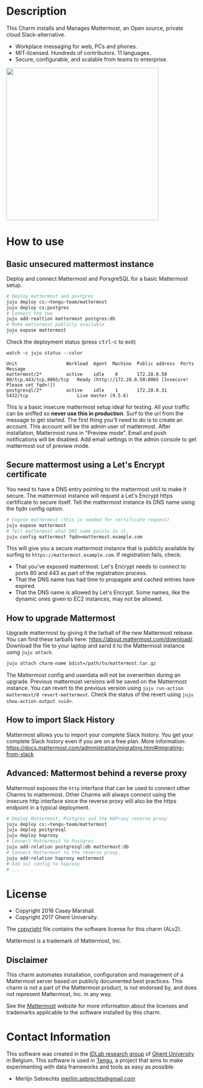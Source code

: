 # Description

This Charm installs and Manages Mattermost, an Open source, private cloud Slack-alternative.

 - Workplace messaging for web, PCs and phones.
 - MIT-licensed. Hundreds of contributors. 11 languages.
 - Secure, configurable, and scalable from teams to enterprise.

 <img src="https://raw.githubusercontent.com/tengu-team/layer-mattermost/master/files/mattermost-screenshot.png" width="400">


# How to use

## Basic unsecured mattermost instance

Deploy and connect Mattermost and PorsgreSQL for a basic Mattermost setup.

```bash
# Deploy mattermost and postgres
juju deploy cs:~tengu-team/mattermost
juju deploy cs:postgres
# Connect the two
juju add-realtion mattermost postgres:db
# Make mattermost publicly available
juju expose mattermost
```

Check the deployment status (press <kbd>ctrl</kbd>-<kbd>c</kbd> to exit)

    watch -c juju status --color

```
Unit                  Workload  Agent  Machine  Public address  Ports                     Message
mattermost/2*         active    idle    0       172.28.0.50     80/tcp,443/tcp,8065/tcp   Ready (http://172.28.0.50:8065 [Insecure! Please set fqdn!])
postgresql/2*         active    idle    1       172.28.0.31     5432/tcp                  Live master (9.5.6)
```
This is a basic insecure mattermost setup ideal for testing. All your traffic can be sniffed so **never use this in production**. Surf to the url from the message to get started. The first thing you'll need to do is to create an account. This account will be the admin user of mattermost. After installation, Mattermost runs in "Preview mode". Email and push notifications will be disabled. Add email settings in the admin console to get mattermost out of preview mode.

## Secure mattermost using a Let's Encrypt certificate

You need to have a DNS entry pointing to the mattermost unit to make it secure. The mattermost instance will request a Let's Encrypt https certificate to secure itself. Tell the mattermost instance its DNS name using the fqdn config option.

```bash
# Expose mattermost (this is needed for certificate request)
juju expose mattermost
# Tell mattermost what DNS name points to it.
juju config mattermost fqdn=mattermost.example.com
```

This will give you a secure mattermost instance that is publicly available by surfing to `https://mattermost.example.com`. If registration fails, check:

- That you've exposed mattermost. Let's Encrypt needs to connect to ports 80 and 443 as part of the registration process.
- That the DNS name has had time to propagate and cached entries have expired.
- That the DNS name is allowed by Let's Encrypt. Some names, like the dynamic ones given to EC2 instances, may not be allowed.

## How to upgrade Mattermost

Upgrade mattermost by giving it the tarball of the new Mattermost release. You can find these tarballs here: https://about.mattermost.com/download/. Download the file to your laptop and send it to the Mattermost instance using `juju attach`.

```bash
juju attach charm-name bdist=/path/to/mattermost.tar.gz
```

The Mattermost config and userdata will not be overwritten during an upgrade. Previous mattermost versions will be saved on the Mattermost instance. You can revert to the previous version using `juju run-action mattermost/0 revert-mattermost`. Check the status of the revert using `juju show-action-output <uid>`.

## How to import Slack History

Mattermost allows you to import your complete Slack history. You get your complete Slack history even if you are on a free plan. More information: https://docs.mattermost.com/administration/migrating.html#migrating-from-slack

## Advanced: Mattermost behind a reverse proxy

Mattermost exposes the `http` interface that can be used to connect other Charms to mattermost. Other Charms will always connect using the insecure http interface since the reverse proxy will also be the https endpoint in a typical deployment.

```bash
# Deploy Mattermost, Postgres and the HAProxy reverse proxy.
juju deploy cs:~tengu-team/mattermost
juju deploy postgresql
juju deploy haproxy
# Connect Mattermost to Postgres
juju add-relation postgresql:db mattermost:db
# Connect Mattermost to the reverse proxy.
juju add-relation haproxy mattermost
# Add ssl config to haproxy
# ...
```

<!--

## How to create a backup

To have a full back-up of mattermost instance, you need to back-up the following things.

 - `/opt/mattermost/config/config.json`
 - `/opt/mattermost/data/`
 - A backup of the postgres database.

sudo tar -zcvf mattermost-data-backup.tar.gz /opt/mattermost/data/

```bash
sudo cp -r /opt/mattermost/data/ .
sudo cp /opt/mattermost/config/config.json .
# Now get the files with
# juju scp mattermost/0:~/config.json .
# juju scp -- -r mattermost/0:~/data/ .
```


I'll explain two ways to backup the postgres database: An SQL dump and a Write Ahaid Log for Point In Time Recovery.

**SQL Dump**

An SQL dump is the most portable dumping mechanism. Restoring an SQL dump to a Postgres instance with a higher version or a different processor architecture should work without any isues. An SQL dump is internally consistent. The dump represents a snapshot of the database at the time the dump starts. A dump doesn't block other operations on the database while dumping, but these operations won't be included in the dump.

```bash
juju ssh postgresql/0
sudo su - postgres
psql
```

You see the following output.

```
postgres@juju-c23533-0-lxd-0:~$ psql
psql (9.5.6)
Type "help" for help.

postgres=#
```

```
postgres=# \du
                                      List of roles
    Role name    |                         Attributes                         | Member of
-----------------+------------------------------------------------------------+-----------
 _juju_repl      | Replication                                                | {}
 juju_mattermost |                                                            | {}
 postgres        | Superuser, Create role, Create DB, Replication, Bypass RLS | {}

postgres=# \dt
No relations found.
postgres=# \l
                                 List of databases
    Name    |  Owner   | Encoding | Collate | Ctype |      Access privileges       
------------+----------+----------+---------+-------+------------------------------
 mattermost | postgres | UTF8     | C       | C     | =Tc/postgres                +
            |          |          |         |       | postgres=CTc/postgres       +
            |          |          |         |       | juju_mattermost=CTc/postgres
 postgres   | postgres | UTF8     | C       | C     |
 template0  | postgres | UTF8     | C       | C     | =c/postgres                 +
            |          |          |         |       | postgres=CTc/postgres
 template1  | postgres | UTF8     | C       | C     | =c/postgres                 +
            |          |          |         |       | postgres=CTc/postgres
(4 rows)
```

Exit the psql client by typing `\q` and dump the database.

```bash
sudo su - postgres
DUMP=mattermost-dump-$(date +%Y-%m-%d:%H:%M:%S).sql
echo "$DUMP"
pg_dump --clean mattermost > "/var/lib/postgresql/backups/$DUMP"
ln -sf "$DUMP" /var/lib/postgresql/backups/mattermost-dump-latest.sql
exit
# As Ubuntu
sudo cp "/var/lib/postgresql/backups/mattermost-dump-latest.sql" /home/ubuntu/mattermost-dump-latest.sql
sudo chown ubuntu:ubuntu /home/ubuntu/mattermost-dump-latest.sql
# now you can download this dump from your laptop with
# juju scp postgresql/0:~/mattermost-dump-latest.sql .
```

## How to restore a backup

```bash
juju scp -- -r data matter2/0:~/
juju scp -- -r config.json matter2/0:~/
juju scp -- -r mattermost-dump-latest.sql postgres2/0:~/
#
juju ssh matter2/0
sudo systemctl stop mattermost
sudo cp config.json /opt/mattermost/config/config.json
sudo cp -r data/ /opt/mattermost/
sudo chown -R mattermost:mattermost /opt/mattermost/data/ /opt/mattermost/config/config.json
exit
#
juju ssh postgres2/0
sudo cp mattermost-dump-latest.sql /var/lib/postgresql/
sudo su - postgres
psql matter2 < mattermost-dump-latest.sql
```
```
SET
ERROR:  relation "audits" already exists
ERROR:  role "juju_mattermost" does not exist
ERROR:  relation "channelmembers" already exists
ERROR:  role "juju_mattermost" does not exist
...
ERROR:  relation "idx_users_names_no_full_name_txt" already exists
ERROR:  relation "idx_users_names_txt" already exists
ERROR:  relation "idx_users_update_at" already exists
REVOKE
REVOKE
GRANT
GRANT

```

[Source](https://www.postgresql.org/docs/9.1/static/backup-dump.html)

-->

# License

- Copyright 2016 Casey Marshall.
- Copyright 2017 Ghent University.

The [copyright](copyright) file contains the software license for this charm (ALv2).

Mattermost is a trademark of Mattermost, Inc.

## Disclaimer

This charm automates installation, configuration and management of a Mattermost server based on publicly documented best practices. This charm is not a part of the Mattermost product, is not endorsed by, and does not represent Mattermost, Inc. in any way.

See the [Mattermost](http://www.mattermost.org/) website for more information about the licenses and trademarks applicable to the software installed by this charm.

# Contact Information

This software was created in the [IDLab research group](https://www.ugent.be/ea/idlab) of [Ghent University](https://www.ugent.be) in Belgium. This software is used in [Tengu](https://tengu.io), a project that aims to make experimenting with data frameworks and tools as easy as possible.

 - Merlijn Sebrechts <merlijn.sebrechts@gmail.com>
